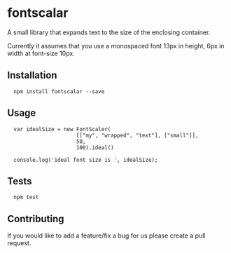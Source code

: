 fontscalar
==========

A small library that expands text to the size of the enclosing container.

Currently it assumes that you use a monospaced font 13px in height, 6px in width at font-size 10px.

## Installation

```
  npm install fontscalar --save
```

## Usage

```
  var idealSize = new FontScaler(
                      [["my", "wrapped", "text"], ["small"]],
                      50,
                      100).ideal()

  console.log('ideal font size is ', idealSize);
```

## Tests

```
  npm test
```

## Contributing

If you would like to add a feature/fix a bug for us please create a pull request.